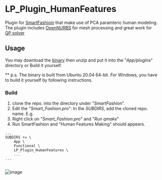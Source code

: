 # LP_Plugin_HumanFeatures

Plugin for [SmartFashioin](https://github.com/Lip-CPII/SmartFashion) that make use of PCA paramteric human modeling.
The plugin includes [OpenNURBS](https://www.rhino3d.com/opennurbs/) for mesh processing and great work for [QP solver](https://github.com/stack-of-tasks/eiquadprog)

## Usage
You may download the [binary](https://github.com/Lip-CPII/LP_Plugin_HumanFeatures/releases) then unzip and put it into the "_App/plugins_" directory or Build it yourself. 

** p.s. The binary is built from Ubuntu 20.04 64-bit. For Windows, you have to build it yourself by following instructions.


### Build
1. clone the repo. into the directory under "_SmartFashion_".
2. Edit the "_Smart_Fashion.pro_": In the *SUBDIRS*, add the cloned repo. name. E.g.
3. Right click on "_Smart_Fashion.pro_" and "_Run qmake_"
4. Run SmartFashion and "Human Features Making" should appears.
```
...
SUBDIRS += \
    App \
    Functional \
    LP_Plugin_HumanFeatures \
    ...
...
```

```bash

```

![image](https://user-images.githubusercontent.com/73818362/122339320-8127f400-cf73-11eb-86f7-56fd20558494.png)
